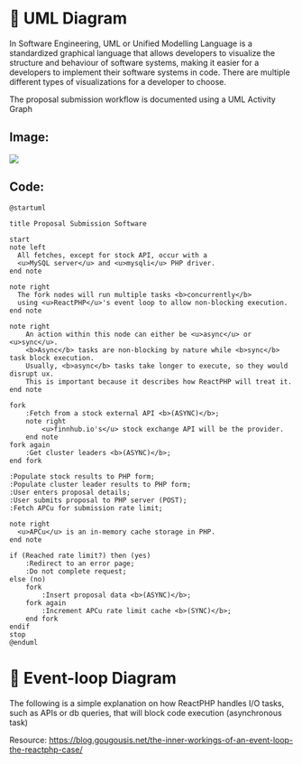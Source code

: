 # 🫡 UML Diagram
In Software Engineering, UML or Unified Modelling Language is a standardized graphical language that allows developers to visualize the structure and behaviour of software systems, making it easier for a developers to implement their software systems in code. There are multiple different types of visualizations for a developer to choose.

The proposal submission workflow is documented using a UML Activity Graph

## Image:

[![](https://img.plantuml.biz/plantuml/svg/TLHDJzj04BtxLyoDHA9m1veIKRL5waTAuD3ZUZs9LrdlclqW-D_tpJg1a1OfYkprp9lttipiTKmgfDpPgaecMQP5yBsFoj8orvs9qNX7IxzAMnMugafqvNnYihnA5T7SMbfnqYt7K-9dpNsYbGyKazSRcYzkJybhdGDjJMf94LAkykp7iFpzdIA79mvNvtb6oZLotWtnqPfoilYse2OO19nLZAzIj1fB1xDkfVPzor9hWsyDHrG0bv0TTTacqqDCKd4JwQgUQU_08R1BThWwhsT8pj6ujTIyOwKJgadLaqZyX2YotlUKF2bh_HRuxaDj8KXI-9brJl3bNLvmnH50nJkHRHpXBnQQf9KZnY47gbdggpWuNIJ3DhplNyyA4iZFnvDwjjE3JhnbL0_aLCeuthO6if7p9eLAv05nAj0FCKFUS2hnwgX6KXkqsBirQCA6CPLFANf8uO6sFjk66XD3HiFpymxoNcJAh-jzI0f6rgnLZamc4NgaWwdHgHQUxcqVsvO2guIWGq-bjGNrueiC6As2xp11usJnS-BWCASOCH4mcI___BoPYeJBadJKaU9bdgsCSsskpum_YSNpFPfk5SGMj488lO5GweD_CetCe02yS2jJfzRAk97WLqwaROxWXCLGI8Z_a9Ba8gcwMFW-MmL-O_N04HCRnMWn147TvK7GM-1teX-mJE2Nf7A_t-66ap8sxZz7MUbqy7q7CUuXJHQ_blTJ18zspnStULpbrviW21zhW79vDFFmLXAAfn-npcJSXuux7mPCF6u7aHeK7COoeEPXdysA9Z8DBJS71JvDfG6E9WF7wUZo7JSci4vbCR558O1T3z2nunUVlI2IzXsMNxZnO-O8gcmnWHFdHvoNkIf9jmxoqu5dAgd_3jHHptV9Ed0d5qPnwvNzJhJW7C6yZ04Up0etgk-hQppZ3luB)](https://editor.plantuml.com/uml/TLHDJzj04BtxLyoDHA9m1veIKRL5waTAuD3ZUZs9LrdlclqW-D_tpJg1a1OfYkprp9lttipiTKmgfDpPgaecMQP5yBsFoj8orvs9qNX7IxzAMnMugafqvNnYihnA5T7SMbfnqYt7K-9dpNsYbGyKazSRcYzkJybhdGDjJMf94LAkykp7iFpzdIA79mvNvtb6oZLotWtnqPfoilYse2OO19nLZAzIj1fB1xDkfVPzor9hWsyDHrG0bv0TTTacqqDCKd4JwQgUQU_08R1BThWwhsT8pj6ujTIyOwKJgadLaqZyX2YotlUKF2bh_HRuxaDj8KXI-9brJl3bNLvmnH50nJkHRHpXBnQQf9KZnY47gbdggpWuNIJ3DhplNyyA4iZFnvDwjjE3JhnbL0_aLCeuthO6if7p9eLAv05nAj0FCKFUS2hnwgX6KXkqsBirQCA6CPLFANf8uO6sFjk66XD3HiFpymxoNcJAh-jzI0f6rgnLZamc4NgaWwdHgHQUxcqVsvO2guIWGq-bjGNrueiC6As2xp11usJnS-BWCASOCH4mcI___BoPYeJBadJKaU9bdgsCSsskpum_YSNpFPfk5SGMj488lO5GweD_CetCe02yS2jJfzRAk97WLqwaROxWXCLGI8Z_a9Ba8gcwMFW-MmL-O_N04HCRnMWn147TvK7GM-1teX-mJE2Nf7A_t-66ap8sxZz7MUbqy7q7CUuXJHQ_blTJ18zspnStULpbrviW21zhW79vDFFmLXAAfn-npcJSXuux7mPCF6u7aHeK7COoeEPXdysA9Z8DBJS71JvDfG6E9WF7wUZo7JSci4vbCR558O1T3z2nunUVlI2IzXsMNxZnO-O8gcmnWHFdHvoNkIf9jmxoqu5dAgd_3jHHptV9Ed0d5qPnwvNzJhJW7C6yZ04Up0etgk-hQppZ3luB)

## Code:
```plantuml
@startuml

title Proposal Submission Software

start
note left
  All fetches, except for stock API, occur with a 
  <u>MySQL server</u> and <u>mysqli</u> PHP driver.
end note

note right
  The fork nodes will run multiple tasks <b>concurrently</b>
  using <u>ReactPHP</u>'s event loop to allow non-blocking execution.
end note

note right
    An action within this node can either be <u>async</u> or <u>sync</u>.
    <b>Async</b> tasks are non-blocking by nature while <b>sync</b> task block execution. 
    Usually, <b>async</b> tasks take longer to execute, so they would disrupt ux. 
    This is important because it describes how ReactPHP will treat it.
end note

fork
    :Fetch from a stock external API <b>(ASYNC)</b>;
    note right
        <u>finnhub.io's</u> stock exchange API will be the provider.
    end note
fork again
    :Get cluster leaders <b>(ASYNC)</b>;
end fork

:Populate stock results to PHP form;
:Populate cluster leader results to PHP form;
:User enters proposal details;
:User submits proposal to PHP server (POST);
:Fetch APCu for submission rate limit;

note right
  <u>APCu</u> is an in-memory cache storage in PHP.
end note

if (Reached rate limit?) then (yes)
    :Redirect to an error page;
    :Do not complete request;
else (no)
    fork
        :Insert proposal data <b>(ASYNC)</b>;
    fork again
        :Increment APCu rate limit cache <b>(SYNC)</b>;
    end fork
endif
stop
@enduml
```
# 🔁 Event-loop Diagram

The following is a simple explanation on how ReactPHP handles I/O tasks, such as APIs or db queries, that will block code execution (asynchronous task)

Resource: https://blog.gougousis.net/the-inner-workings-of-an-event-loop-the-reactphp-case/
